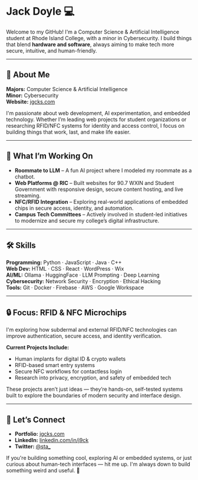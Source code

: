 # Jack Doyle 💻

Welcome to my GitHub! I'm a Computer Science & Artificial Intelligence student at Rhode Island College, with a minor in Cybersecurity. I build things that blend **hardware and software**, always aiming to make tech more secure, intuitive, and human-friendly.

---

## 🔎 About Me

**Majors:** Computer Science & Artificial Intelligence  
**Minor:** Cybersecurity  
**Website:** [jgcks.com](https://www.jgcks.com)

I'm passionate about web development, AI experimentation, and embedded technology. Whether I’m leading web projects for student organizations or researching RFID/NFC systems for identity and access control, I focus on building things that work, last, and make life easier.

---

## 🚀 What I’m Working On

- **Roommate to LLM** – A fun AI project where I modeled my roommate as a chatbot.  
- **Web Platforms @ RIC** – Built websites for 90.7 WXIN and Student Government with responsive design, secure content hosting, and live streaming.  
- **NFC/RFID Integration** – Exploring real-world applications of embedded chips in secure access, identity, and automation.  
- **Campus Tech Committees** – Actively involved in student-led initiatives to modernize and secure my college’s digital infrastructure.

---

## 🛠️ Skills

**Programming:** Python · JavaScript · Java · C++  
**Web Dev:** HTML · CSS · React · WordPress · Wix  
**AI/ML:** Ollama · HuggingFace · LLM Prompting · Deep Learning  
**Cybersecurity:** Network Security · Encryption · Ethical Hacking  
**Tools:** Git · Docker · Firebase · AWS · Google Workspace

---

## 🔒 Focus: RFID & NFC Microchips

I'm exploring how subdermal and external RFID/NFC technologies can improve authentication, secure access, and identity verification.

**Current Projects Include:**
- Human implants for digital ID & crypto wallets  
- RFID-based smart entry systems  
- Secure NFC workflows for contactless login  
- Research into privacy, encryption, and safety of embedded tech

These projects aren’t just ideas — they’re hands-on, self-tested systems built to explore the boundaries of modern security and interface design.

---

## 🤝 Let’s Connect

- **Portfolio:** [jgcks.com](https://www.jgcks.com)  
- **LinkedIn:** [linkedin.com/in/j9ck](https://linkedin.com/in/j9ck)  
- **Twitter:** [@sta_](https://twitter.com/sta_)

If you're building something cool, exploring AI or embedded systems, or just curious about human-tech interfaces — hit me up. I'm always down to build something weird and useful. 🚀
